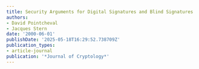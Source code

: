 ```yaml
---
title: Security Arguments for Digital Signatures and Blind Signatures
authors:
- David Pointcheval
- Jacques Stern
date: '2000-06-01'
publishDate: '2025-05-18T16:29:52.738709Z'
publication_types:
- article-journal
publication: '*Journal of Cryptology*'
---
```

